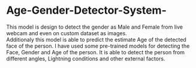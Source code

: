 # Age-Gender-Detector-System-

This model is design to detect the gender as Male and Female from live webcam and even on custom dataset as images.   
Additionaly this model is able to predict the estimate Age of the detected face of the person. I have used some pre-trained models for detecting the Face, Gender and Age of the person. It is able to detect the person from different angles, Lightning conditions and other external factors.    
